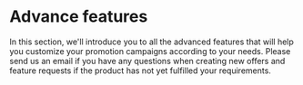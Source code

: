 # Advance features

In this section, we'll introduce you to all the advanced features that will help you customize your promotion campaigns according to your needs. Please send us an email if you have any questions when creating new offers and feature requests if the product has not yet fulfilled your requirements.

